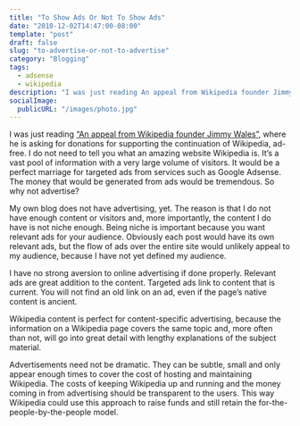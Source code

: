 ```yaml
---
title: "To Show Ads Or Not To Show Ads"
date: "2010-12-02T14:47:00-08:00"
template: "post"
draft: false
slug: "to-advertise-or-not-to-advertise"
category: "Blogging"
tags:
  - adsense
  - wikipedia
description: "I was just reading An appeal from Wikipedia founder Jimmy Wales, where he is asking for donations for supporting the continuation of Wikipedia, ad-free. I do"
socialImage:
  publicURL: "/images/photo.jpg"
---
```

I was just reading [“An appeal from Wikipedia founder Jimmy Wales”](https://wikimediafoundation.org/w/index.php?title=WMFJA1/en), where he is asking for donations for supporting the continuation of Wikipedia, ad-free. I do not need to tell you what an amazing website Wikipedia is. It’s a vast pool of information with a very large volume of visitors. It would be a perfect marriage for targeted ads from services such as Google Adsense. The money that would be generated from ads would be tremendous. So why not advertise?

My own blog does not have advertising, yet. The reason is that I do not have enough content or visitors and, more importantly, the content I do have is not niche enough. Being niche is important because you want relevant ads for your audience. Obviously each post would have its own relevant ads, but the flow of ads over the entire site would unlikely appeal to my audience, because I have not yet defined my audience.

I have no strong aversion to online advertising if done properly. Relevant ads are great addition to the content. Targeted ads link to content that is current. You will not find an old link on an ad, even if the page’s native content is ancient.

Wikipedia content is perfect for content-specific advertising, because the information on a Wikipedia page covers the same topic and, more often than not, will go into great detail with lengthy explanations of the subject material.

Advertisements need not be dramatic. They can be subtle, small and only appear enough times to cover the cost of hosting and maintaining Wikipedia. The costs of keeping Wikipedia up and running and the money coming in from advertising should be transparent to the users. This way Wikipedia could use this approach to raise funds and still retain the for-the-people-by-the-people model.

